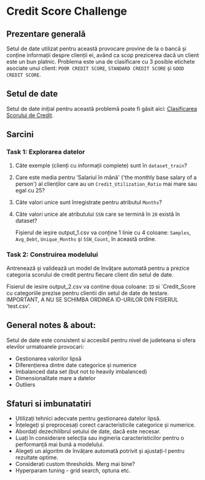 # Credit Score Challenge

## Prezentare generală

Setul de date utilizat pentru această provocare provine de la o bancă și conține informații despre clienții ei, având ca scop prezicerea dacă un client este un bun platnic. Problema este una de clasificare cu 3 posible etichete asociate unui client: `POOR CREDIT SCORE`, `STANDARD CREDIT SCORE` și `GOOD CREDIT SCORE`.

## Setul de date

Setul de date inițial pentru această problemă poate fi găsit aici: [Clasificarea Scorului de Credit](https://www.kaggle.com/datasets/parisrohan/credit-score-classification/data).

## Sarcini

### Task 1: Explorarea datelor

1. Câte exemple (clienți cu informații complete) sunt în `dataset_train`?
2. Care este media pentru 'Salariul în mână' ('the monthly base salary of a person') al clienților care au un `Credit_Utilization_Ratio` mai mare sau egal cu 25?
3. Câte valori unice sunt înregistrate pentru atributul `Months`?
4. Câte valori unice ale atributului `SSN` care se termină în `20` există în dataset?

   Fișierul de ieșire output_1.csv va conține 1 linie cu 4 coloane: `Samples`, `Avg_Debt`, `Unique_Months` și `SSN_Count`, în această ordine.

### Task 2: Construirea modelului

Antrenează și validează un model de învățare automată pentru a prezice categoria scorului de credit pentru fiecare client din setul de date. 

<!-- Eu nu as da acest indiciu in enunt. I-as lasa pe elevi sa se prinda de el :)
Acesta este un task de clasificare multiplă:
- `-1` inseamna `POOR CREDIT SCORE`
- `0` inseamna `STANDARD CREDIT SCORE`
- `1` inseamna `GOOD CREDIT SCORE`
-->

  Fisierul de iesire output_2.csv va contine doua coloane: `ID` si `Credit_Score cu categoriile prezise pentru clientii din setul de date de testare. IMPORTANT, A NU SE SCHIMBA ORDINEA ID-URILOR DIN FISIERUL 'test.csv'.

## General notes & about:
Setul de date este consistent si accesibil pentru nivel de judeteana si ofera elevilor urmatoarele provocari:

- Gestionarea valorilor lipsă
- Diferențierea dintre date categorice și numerice
- Imbalanced data set (but not to heavily imbalanced) 
- Dimensionalitate mare a datelor
- Outliers

## Sfaturi si imbunatatiri
- Utilizați tehnici adecvate pentru gestionarea datelor lipsă.
- Înțelegeți și preprocesați corect caracteristicile categorice și numerice.
- Abordați dezechilibrul setului de date, dacă este necesar.
- Luați în considerare selecția sau ingineria caracteristicilor pentru o performanță mai bună a modelului.
- Alegeți un algoritm de învățare automată potrivit și ajustați-l pentru rezultate optime.
- Considerati custom thresholds. Merg mai bine?
- Hyperparam tuning - grid search, optuna etc.

